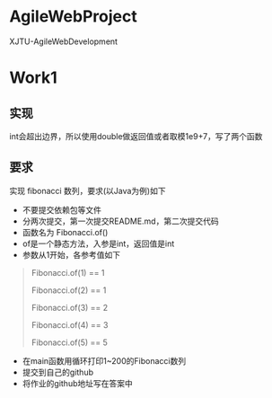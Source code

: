 # AgileWebProject
XJTU-AgileWebDevelopment 

# Work1
## 实现
int会超出边界，所以使用double做返回值或者取模1e9+7，写了两个函数
## 要求
实现 fibonacci 数列，要求(以Java为例)如下

- 不要提交依赖包等文件
- 分两次提交，第一次提交README.md，第二次提交代码
- 函数名为 Fibonacci.of()
- of是一个静态方法，入参是int，返回值是int
- 参数从1开始，各参考值如下
> Fibonacci.of(1) == 1
>
> Fibonacci.of(2) == 1
>
> Fibonacci.of(3) == 2
>
> Fibonacci.of(4) == 3
>
> Fibonacci.of(5) == 5

- 在main函数用循环打印1~200的Fibonacci数列
- 提交到自己的github
- 将作业的github地址写在答案中
